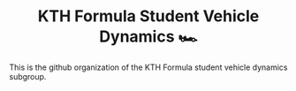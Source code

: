 <div align="center">

# KTH Formula Student Vehicle Dynamics 🏎️

</div>

This is the github organization of the KTH Formula student vehicle dynamics subgroup. 
